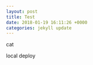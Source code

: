 ```yaml
---
layout: post
title: Test
date: 2018-01-19 16:11:26 +0000
categories: jekyll update
---
```

cat


local deploy
